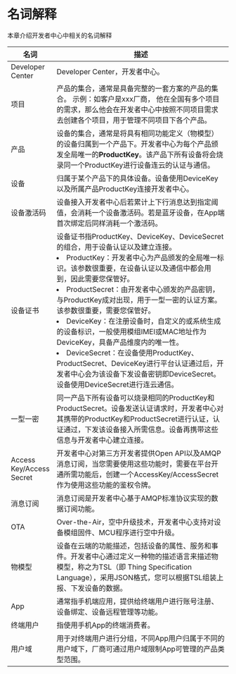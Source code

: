 # 名词解释

本章介绍开发者中心中相关的名词解释



[//]: # (<table class="relative-table wrapped confluenceTable tablesorter tablesorter-default stickyTableHeaders" style="width: 100%; padding: 0px;" role="grid" resolved=""><colgroup><col style="width: 9.72322%;"><col style="width: 90.216%;"></colgroup><thead class="tableFloatingHeaderOriginal"><tr role="row" class="tablesorter-headerRow"><th class="confluenceTh tablesorter-header sortableHeader tablesorter-headerUnSorted" data-column="0" tabindex="0" scope="col" role="columnheader" aria-disabled="false" unselectable="on" aria-sort="none" aria-label="名词: No sort applied, activate to apply an ascending sort" style="user-select: none;"><div class="tablesorter-header-inner">名词</div></th><th class="confluenceTh tablesorter-header sortableHeader tablesorter-headerUnSorted" data-column="1" tabindex="0" scope="col" role="columnheader" aria-disabled="false" unselectable="on" aria-sort="none" aria-label="描述: No sort applied, activate to apply an ascending sort" style="user-select: none;"><div class="tablesorter-header-inner">描述</div></th></tr></thead><thead class="tableFloatingHeader" style="display: none;"><tr role="row" class="tablesorter-headerRow"><th class="confluenceTh tablesorter-header sortableHeader tablesorter-headerUnSorted" data-column="0" tabindex="0" scope="col" role="columnheader" aria-disabled="false" unselectable="on" aria-sort="none" aria-label="名词: No sort applied, activate to apply an ascending sort" style="user-select: none;"><div class="tablesorter-header-inner">名词</div></th><th class="confluenceTh tablesorter-header sortableHeader tablesorter-headerUnSorted" data-column="1" tabindex="0" scope="col" role="columnheader" aria-disabled="false" unselectable="on" aria-sort="none" aria-label="描述: No sort applied, activate to apply an ascending sort" style="user-select: none;"><div class="tablesorter-header-inner">描述</div></th></tr></thead><tbody aria-live="polite" aria-relevant="all"><tr role="row"><td colspan="1" class="confluenceTd">Developer Center</td><td colspan="1" class="confluenceTd">Developer Center，开发者中心。</td></tr><tr role="row"><td class="confluenceTd"><span style="color: rgb&#40;255,153,0&#41;;">项目</span></td><td class="confluenceTd">产品的集合，通常是具备完整的一套方案的产品的集合。 示例：如客户是xxx厂商， 他在全国有多个项目的需求，那么他会在开发者中心中按照不同项目需求去创建各个项目，用于管理不同项目下各个产品。</td></tr><tr role="row"><td class="confluenceTd">产品</td><td class="confluenceTd">设备的集合，通常是将具有相同功能定义（物模型）的设备归属到一个产品下。开发者中心为每个产品颁发全局唯一的<strong>ProductKey</strong>。该产品下所有设备将会烧录同一个ProductKey进行设备连云的认证与通信。</td></tr><tr role="row"><td class="confluenceTd">设备</td><td class="confluenceTd">归属于某个产品下的具体设备。设备使用DeviceKey以及所属产品ProductKey连接开发者中心。</td></tr><tr role="row"><td colspan="1" class="confluenceTd"><span style="color: rgb&#40;255,0,0&#41;;">设备激活码</span></td><td colspan="1" class="confluenceTd"><span style="color: rgb&#40;23,43,77&#41;;">设备接入开发者中心后若累计上下行消息达到指定阈值，会消耗一个设备激活码。</span></td></tr><tr role="row"><td class="confluenceTd">设备证书</td><td class="confluenceTd"><p>设备证书指ProductKey、DeviceKey、DeviceSecret的组合，用于设备认证以及建立连接。<span>&nbsp;</span></p><p><strong>ProductKey</strong>：开发者中心为产品颁发的全局唯一标识。该参数很重要，在设备认证以及通信中都会用到，因此需要您保管好。</p><p><strong>ProductSecret</strong>：由开发者中心颁发的产品密钥，与ProductKey成对出现，用于一型一密的认证方案。该参数很重要，需要您保管好。</p><p><strong>DeviceKey</strong>：在注册设备时，自定义的或系统生成的设备标识，一般使用模组IMEI或MAC地址作为DeviceKey，具备产品维度内的唯一性。<span>&nbsp;</span></p><p><strong>DeviceSecret</strong>：在设备使用ProductKey、ProductSecret、DeviceKey进行平台认证通过后，开发者中心会为该设备下发设备密钥即DeviceSecret。设备使用DeviceSecret进行连云通信。</p></td></tr><tr role="row"><td class="confluenceTd">一型一密</td><td class="confluenceTd">同一产品下所有设备可以烧录相同的ProductKey和ProductSecret。设备发送认证请求时，开发者中心对其携带的ProductKey和ProductSecret进行认证，认证通过，下发该设备接入所需信息。设备再携带这些信息与开发者中心建立连接。</td></tr><tr role="row"><td class="confluenceTd"><span style="color: rgb&#40;255,153,0&#41;;">Access Key/Access Secret</span></td><td class="confluenceTd">开发者中心对第三方开发者提供Open API以及AMQP消息订阅，当您需要使用这些功能时，需要在平台开通所需功能后，创建一个AccessKey/AccessSecret 作为使用这些功能的鉴权令牌。</td></tr><tr role="row"><td class="confluenceTd">消息订阅</td><td class="confluenceTd">消息订阅是开发者中心基于AMQP标准协议实现的数据订阅功能。</td></tr><tr role="row"><td colspan="1" class="confluenceTd"><span style="color: rgb&#40;255,0,0&#41;;">OTA</span></td><td colspan="1" class="confluenceTd"><span style="color: rgb&#40;51,51,51&#41;;">Over-the-Air，空中升级技术，开发者中心支持对设备模组固件、MCU程序进行空中升级。</span></td></tr><tr role="row"><td colspan="1" class="confluenceTd"><span style="color: rgb&#40;255,0,0&#41;;">物模型</span></td><td colspan="1" class="confluenceTd"><span style="color: rgb&#40;51,51,51&#41;;">设备在云端的功能描述，包括设备的属性、服务和事件。开发者中心通过定义一种物的描述语言来描述物模型，称之为TSL（即 Thing Specification Language），采用JSON格式，您可以根据TSL组装上报、下发设备的数据。</span></td></tr><tr role="row"><td colspan="1" class="confluenceTd"><span style="color: rgb&#40;255,0,0&#41;;">App</span></td><td colspan="1" class="confluenceTd">通常指手机端应用，提供给终端用户进行账号注册、设备绑定、设备远程管理等功能。</td></tr><tr role="row"><td colspan="1" class="confluenceTd"><span style="color: rgb&#40;255,0,0&#41;;">终端用户</span></td><td colspan="1" class="confluenceTd">指使用手机App的终端消费者。</td></tr><tr role="row"><td colspan="1" class="confluenceTd"><span style="color: rgb&#40;255,0,0&#41;;">用户域</span></td><td colspan="1" class="confluenceTd"><p><span style="color: rgb&#40;0,0,0&#41;;">用于对终端用户进行分组，不同App用户归属于不同的用户域下，厂商可通过用户域限制App可管理的产品类型范围。</span></p></td></tr></tbody></table>)
<table class="relative-table wrapped confluenceTable tablesorter tablesorter-default stickyTableHeaders" style="width: 100%; padding: 0px;" role="grid" resolved="">
    <colgroup>
        <col style="width: 9.72322%;">
        <col style="width: 90.216%;">
    </colgroup>
    <thead class="tableFloatingHeaderOriginal">
        <tr role="row" class="tablesorter-headerRow">
            <th class="confluenceTh tablesorter-header sortableHeader tablesorter-headerUnSorted" data-column="0" tabindex="0" scope="col" role="columnheader" aria-disabled="false" unselectable="on" aria-sort="none" aria-label="名词: No sort applied, activate to apply an ascending sort" style="user-select: none;">
                <div class="tablesorter-header-inner">名词</div>
            </th>
            <th class="confluenceTh tablesorter-header sortableHeader tablesorter-headerUnSorted" data-column="1" tabindex="0" scope="col" role="columnheader" aria-disabled="false" unselectable="on" aria-sort="none" aria-label="描述: No sort applied, activate to apply an ascending sort" style="user-select: none;">
                <div class="tablesorter-header-inner">描述</div>
            </th>
        </tr>
    </thead>
    <thead class="tableFloatingHeader" style="display: none;">
        <tr role="row" class="tablesorter-headerRow">
            <th class="confluenceTh tablesorter-header sortableHeader tablesorter-headerUnSorted" data-column="0" tabindex="0" scope="col" role="columnheader" aria-disabled="false" unselectable="on" aria-sort="none" aria-label="名词: No sort applied, activate to apply an ascending sort" style="user-select: none;">
                <div class="tablesorter-header-inner">名词</div>
            </th>
            <th class="confluenceTh tablesorter-header sortableHeader tablesorter-headerUnSorted" data-column="1" tabindex="0" scope="col" role="columnheader" aria-disabled="false" unselectable="on" aria-sort="none" aria-label="描述: No sort applied, activate to apply an ascending sort" style="user-select: none;">
                <div class="tablesorter-header-inner">描述</div>
            </th>
        </tr>
    </thead>
    <tbody aria-live="polite" aria-relevant="all">
        <tr role="row">
            <td colspan="1" class="confluenceTd">Developer Center</td>
            <td colspan="1" class="confluenceTd">Developer Center，开发者中心。</td>
        </tr>
        <tr role="row">
            <td class="confluenceTd">项目</td>
            <td class="confluenceTd">产品的集合，通常是具备完整的一套方案的产品的集合。 示例：如客户是xxx厂商， 他在全国有多个项目的需求，那么他会在开发者中心中按照不同项目需求去创建各个项目，用于管理不同项目下各个产品。</td>
        </tr>
        <tr role="row">
            <td class="confluenceTd">产品</td>
            <td class="confluenceTd">设备的集合，通常是将具有相同功能定义（物模型）的设备归属到一个产品下。开发者中心为每个产品颁发全局唯一的<strong>ProductKey</strong>。该产品下所有设备将会烧录同一个ProductKey进行设备连云的认证与通信。</td>
        </tr>
        <tr role="row">
            <td class="confluenceTd">设备</td>
            <td class="confluenceTd">归属于某个产品下的具体设备。设备使用DeviceKey以及所属产品ProductKey连接开发者中心。</td>
        </tr>
        <tr role="row">
            <td colspan="1" class="confluenceTd">设备激活码</td>
            <td colspan="1" class="confluenceTd">设备接入开发者中心后若累计上下行消息达到指定阈值，会消耗一个设备激活码。若是蓝牙设备，在App端首次绑定后同样消耗一个激活码。</td>
        </tr>
        <tr role="row">
            <td class="confluenceTd">设备证书</td>
            <td class="confluenceTd">
                设备证书指ProductKey、DeviceKey、DeviceSecret的组合，用于设备认证以及建立连接。<span>&nbsp;</span>
                <li>ProductKey：开发者中心为产品颁发的全局唯一标识。该参数很重要，在设备认证以及通信中都会用到，因此需要您保管好。</li>
                <li>ProductSecret：由开发者中心颁发的产品密钥，与ProductKey成对出现，用于一型一密的认证方案。该参数很重要，需要您保管好。</li>
                <li>DeviceKey：在注册设备时，自定义的或系统生成的设备标识，一般使用模组IMEI或MAC地址作为DeviceKey，具备产品维度内的唯一性。</li>
                <li>DeviceSecret：在设备使用ProductKey、ProductSecret、DeviceKey进行平台认证通过后，开发者中心会为该设备下发设备密钥即DeviceSecret。设备使用DeviceSecret进行连云通信。</li>
            </td>
        </tr>
        <tr role="row">
            <td class="confluenceTd">一型一密</td>
            <td class="confluenceTd">同一产品下所有设备可以烧录相同的ProductKey和ProductSecret。设备发送认证请求时，开发者中心对其携带的ProductKey和ProductSecret进行认证，认证通过，下发该设备接入所需信息。设备再携带这些信息与开发者中心建立连接。</td>
        </tr>
        <tr role="row">
            <td class="confluenceTd">Access Key/Access Secret</td>
            <td class="confluenceTd">开发者中心对第三方开发者提供Open API以及AMQP消息订阅，当您需要使用这些功能时，需要在平台开通所需功能后，创建一个AccessKey/AccessSecret 作为使用这些功能的鉴权令牌。</td>
        </tr>
        <tr role="row">
            <td class="confluenceTd">消息订阅</td>
            <td class="confluenceTd">消息订阅是开发者中心基于AMQP标准协议实现的数据订阅功能。</td>
        </tr>
        <tr role="row">
            <td colspan="1" class="confluenceTd">OTA</td>
            <td colspan="1" class="confluenceTd">Over-the-Air，空中升级技术，开发者中心支持对设备模组固件、MCU程序进行空中升级。</td>
        </tr>
        <tr role="row">
            <td colspan="1" class="confluenceTd">物模型</td>
            <td colspan="1" class="confluenceTd">设备在云端的功能描述，包括设备的属性、服务和事件。开发者中心通过定义一种物的描述语言来描述物模型，称之为TSL（即 Thing Specification Language），采用JSON格式，您可以根据TSL组装上报、下发设备的数据。</td>
        </tr>
        <tr role="row">
            <td colspan="1" class="confluenceTd">App</td>
            <td colspan="1" class="confluenceTd">通常指手机端应用，提供给终端用户进行账号注册、设备绑定、设备远程管理等功能。</td>
        </tr>
        <tr role="row">
            <td colspan="1" class="confluenceTd">终端用户</td>
            <td colspan="1" class="confluenceTd">指使用手机App的终端消费者。</td>
        </tr>
        <tr role="row">
            <td colspan="1" class="confluenceTd">用户域</td>
            <td colspan="1" class="confluenceTd">
                用于对终端用户进行分组，不同App用户归属于不同的用户域下，厂商可通过用户域限制App可管理的产品类型范围。
            </td>
        </tr>
    </tbody>
</table>